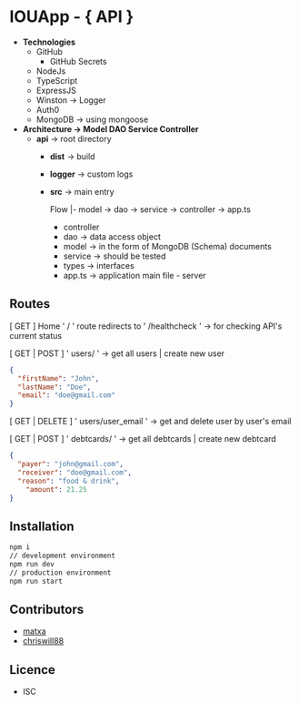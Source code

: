 # IOUApp - { API }

- **Technologies**
    - GitHub
        - GitHub Secrets
    - NodeJs
    - TypeScript
    - ExpressJS
    - Winston → Logger
    - Auth0
    - MongoDB → using mongoose
- **Architecture → Model DAO Service Controller**
    - **api** → root directory
        - **dist** → build
        - **logger** → custom logs
        - **src** → main entry

            Flow |- model → dao → service → controller → app.ts

            - controller
            - dao → data access object
            - model → in the form of MongoDB (Schema) documents
            - service → should be tested
            - types → interfaces
            - app.ts → application main file - server

## Routes

[ GET ] Home ' / ' route redirects to ' /healthcheck ' → for checking API's current status

[ GET | POST ] ' users/ ' → get all users | create new user

```json
{
  "firstName": "John",
  "lastName": "Doe",
  "email": "doe@gmail.com"
}
```

[ GET | DELETE ] ' users/user_email ' → get and delete user by user's email

[ GET | POST ] ' debtcards/ ' → get all debtcards | create new debtcard

```json
{
  "payer": "john@gmail.com",
  "receiver": "doe@gmail.com",
  "reason": "food & drink",
	"amount": 21.25
}
```

## Installation

```bash
npm i
// development environment
npm run dev
// production environment
npm run start
```

## Contributors

- [matxa](https://github.com/matxa)
- [chriswill88](https://github.com/chriswill88)

## Licence

- ISC
